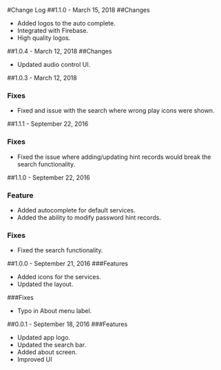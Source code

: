 #Change Log
##1.1.0 - March 15, 2018
##Changes
- Added logos to the auto complete.
- Integrated with Firebase.
- High quality logos.



##1.0.4 - March 12, 2018
##Changes
- Updated audio control UI.

##1.0.3 - March 12, 2018
### Fixes
- Fixed and issue with the search where wrong play icons were shown.


##1.1.1 - September 22, 2016
### Fixes
- Fixed the issue where adding/updating hint records would break the
search functionality.

##1.1.0 - September 22, 2016
### Feature
- Added autocomplete for default services.
- Added the ability to modify password hint records.

### Fixes
- Fixed the search functionality.


##1.0.0 - September 21, 2016
###Features
- Added icons for the services.
- Updated the layout.

###Fixes
- Typo in About menu label.

##0.0.1 - September 18, 2016
###Features
- Updated app logo.
- Updated the search bar.
- Added about screen.
- Improved UI